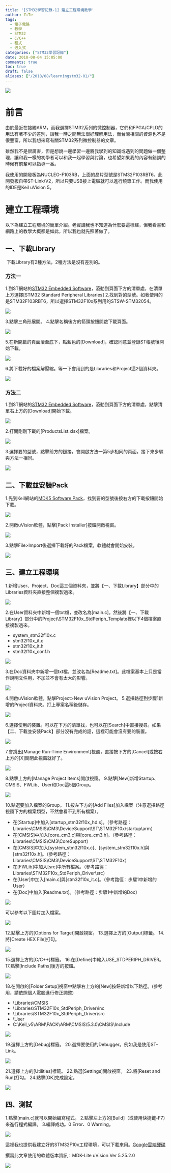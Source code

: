 ```yaml
---
title: '[STM32學習記錄-1] 建立工程環境教學'
author: ZiTe
tags:
  - 電子電路
  - 教學
  - STM32
  - C/C++
  - 程式
  - 嵌入式
categories: ["STM32學習記錄"]
date: 2018-08-04 15:05:00
comments: true
toc: true
draft: false
aliases: ["/2018/08/learningstm32-01/"]
---
```

![](https://1.bp.blogspot.com/-lN8BAf_D-F0/Xoh7te-zqZI/AAAAAAAACAs/ff1cV3v-KAMA_kYaM8sPZXr6xg4EhYDvACKgBGAsYHg/s480/MOV_0032.mp4_20180823_233924.884.png)

# 前言

由於最近在接觸ARM，而我選擇STM32系列的微控制器，它們和FPGA/CPLD的用法有著不少的差別，讓我一時之間無法很好理解用法，而台灣相關的資源也不是很豐富，所以我想來寫有關STM32系列微控制器的文章。

<!--more-->

雖然我不是很厲害，但是想說一邊學習一邊將我學到的知識或遇到的問題做一個整理，讓和我一樣的初學者可以和我一起學習與討論，也希望如果我的內容有錯誤的時候有前輩可以指導一番。

我使用的開發板為NUCLEO-F103RB，上面的晶片型號是STM32F103RBT6。此開發板自帶ST-Link/V2，所以只要USB接上電腦就可以進行燒錄工作。而我使用的IDE是Keil uVision 5。

# 建立工程環境

以下為建立工程環境的簡單介紹。老實講我也不知道為什麼要這樣建，但我看書和網路上的教學大概都是如此，所以我也就先照著做了。

## 一、下載Library

 下載Library有2種方法，2種方法是沒有差別的。

### 方法一

1.到ST網站的[STM32 Embedded Software](https://www.st.com/content/st_com/en/products/embedded-software/mcus-embedded-software/stm32-embedded-software.html?querycriteria=productId=SC961)，滾動到頁面下方的清單處，在清單上方選擇\[STM32 Standard Peripheral Libraries\]
2.找到對的型號。如我使用的是STM32F103RBT6，所以選擇STM32F10x系列用的STSW-STM32054。

![](https://1.bp.blogspot.com/-Fn41tqvnEGY/Xoh7taDL_kI/AAAAAAAACAs/W9rVWH00tJM85yt10K0LDw8vpbnysPebQCKgBGAsYHg/s800/1-1-%25E6%2594%25B9.png)

3.點擊三角形展開。
4.點擊名稱後方的箭頭按鈕開啟下載頁面。

![](https://1.bp.blogspot.com/-e86OaVgEwlc/Xoh7tVGf1HI/AAAAAAAACAs/qt8l0RkIXxEQM_l17es4ON_H_VovrNxzQCKgBGAsYHg/s640/1-2-%25E6%2594%25B9.png)

5.在新開啟的頁面滾至底下，點藍色的\[Download\]，確認同意並登錄ST帳號後開始下載。

![](https://1.bp.blogspot.com/-rWcNce64LxU/Xoh7tSr7SsI/AAAAAAAACAs/CtAGJdyNrvEE5ogN7a__pnxwmIZDzv22QCKgBGAsYHg/s640/1-3-%25E6%2594%25B9.png)

6.將下載好的檔案解壓縮。等一下會用到的是Libraries和Project這2個資料夾。

![](https://1.bp.blogspot.com/-yRoGvNO3DHc/Xoh7tTar9uI/AAAAAAAACAs/PeXs-R_TXUws_chYP8kOO5qRC8OXqgTTACKgBGAsYHg/s640/Library.png)

### 方法二

1.到ST網站的[STM32 Embedded Software](https://www.st.com/content/st_com/en/products/embedded-software/mcus-embedded-software/stm32-embedded-software.html?querycriteria=productId=SC961)，滾動到頁面下方的清單處，點擊清單右上方的\[Download\]開始下載。

![](https://1.bp.blogspot.com/-6GBNzrTcrOg/Xoh7tVPFccI/AAAAAAAACAs/zY047Sw5Sso3TP21f1mgX9hXBTgse3d5ACKgBGAsYHg/s640/2-1-%25E6%2594%25B9.png)

2.打開剛剛下載的\[ProductsList.xlsx\]檔案。

![](https://1.bp.blogspot.com/-pdoN4_6QiZU/Xoh7tanz6DI/AAAAAAAACAs/8JN6gZF4roE7aGvgmtGxO2YuUqu427DLgCKgBGAsYHg/s640/2-2-%25E6%2594%25B9.jpg)

3.選擇要的型號，點擊前方的鏈接，會開啟方法一第5步相同的頁面，接下來步驟與方法一相同。

![](https://1.bp.blogspot.com/-K_s5yTs_hs0/Xoh7tabJ1-I/AAAAAAAACAs/Bnt-u6jB5GEiglHa46YQBraZSHAuBhXIwCKgBGAsYHg/s640/2-3-%25E6%2594%25B9.png)

## 二、下載並安裝Pack

1.先到Keil網站的[MDK5 Software Pack](https://www.keil.com/dd2/pack/#/eula-container)，找到要的型號後按右方的下載按鈕開始下載。

![](https://1.bp.blogspot.com/-6SEQIiDfeQE/Xoh7tV03y1I/AAAAAAAACAs/KxMs-4kXPTE_pP3jMH2-TAu812nmTfVtgCKgBGAsYHg/s640/Pack-%25E6%2594%25B9.png)

2.開啟uVision軟體，點擊\[Pack Installer\]按鈕開啟視窗。

![](https://1.bp.blogspot.com/-t0VO3i_tP6w/Xoh7tdX7jHI/AAAAAAAACAs/WvH3uxKAHuIAO6IyhqrYR4iNXHUKMT_gACKgBGAsYHg/s640/Pack%2BInstaller-%25E6%2594%25B9.png)

3.點擊File>Import後選擇下載好的Pack檔案，軟體就會開始安裝。

![](https://1.bp.blogspot.com/-0Sy4-p2ynqk/Xoh7tQYhz9I/AAAAAAAACAs/0jJPtR5RTJMGKIwdjshuFzet4ziQ0I87ACKgBGAsYHg/s640/Import-%25E6%2594%25B9.png)

## 三、建立工程環境

1.新增User、Project、Doc這三個資料夾，並將【一、下載Library】部分中的Libraries資料夾直接整個複製過來。

![](https://1.bp.blogspot.com/-KBYZnDDbYhk/Xoh7tSJjb4I/AAAAAAAACAs/FH8P6CzTRZYPbaX9NsXf9lFfdi4Wef2OQCKgBGAsYHg/s640/1-%25E5%25BB%25BA%25E7%25AB%258B%25E8%25B3%2587%25E6%2596%2599%25E5%25A4%25BE.png)

2.在User資料夾中新增一個txt檔，並改名為\[main.c\]。然後將【一、下載Library】部分中的Project\\STM32F10x\_StdPeriph\_Template裡以下4個檔案直接複製過來。
* system\_stm32f10x.c
* stm32f10x\_it.c
* stm32f10x\_it.h
* stm32f10x\_conf.h

![](https://1.bp.blogspot.com/-4xQ9w8Y01iE/Xoh7tUvGofI/AAAAAAAACAs/_riuRWr5OHYVBz9Y1qExDEqQzwAMhOZHwCKgBGAsYHg/s640/2-User%25E8%25B3%2587%25E6%2596%2599%25E5%25A4%25BE%25E6%2596%25B0%25E5%25A2%259E%25E6%25AA%2594%25E6%25A1%2588.png)

3.在Doc資料夾中新增一個txt檔，並改名為\[Readme.txt\]。此檔案基本上只是當作說明文件用，不加並不會有太大的影響。

![](https://1.bp.blogspot.com/-0igflyzklGU/Xoh7tZxuXmI/AAAAAAAACAs/YhX0ooAa1MgeHCT1YgOU4wF3qpI5oM0cgCKgBGAsYHg/s640/3-Doc%25E8%25B3%2587%25E6%2596%2599%25E5%25A4%25BE%25E6%2596%25B0%25E5%25A2%259E%25E6%25AA%2594%25E6%25A1%2588.png)

4.開啟uVision軟體，點擊Project>New uVision Project。
5.選擇路徑到步驟1新增的Project資料夾。打上專案名稱後儲存。

![](https://1.bp.blogspot.com/-FwydGZlYaz4/Xoh7tYig6jI/AAAAAAAACAs/UT3Bc0J9GscYgqeCvB6E4MMX7-AtQVUfQCKgBGAsYHg/s640/4-%25E6%2596%25B0%25E5%25A2%259EProject-%25E6%2594%25B9.png)

6.選擇使用的裝置。可以在下方的清單找，也可以在\[Search\]中直接搜尋。如果【二、下載並安裝Pack】部分沒有完成的話，這裡可能會沒有要的裝置。

![](https://1.bp.blogspot.com/-ybfq6zHZ6zQ/Xoh7tU2B5tI/AAAAAAAACAs/qjZveow8QzkEQ6cuZQGmpFPv9Wu_M6IxwCKgBGAsYHg/s640/6-%25E9%2581%25B8%25E6%2593%2587%25E6%2599%25B6%25E7%2589%2587%25E5%259E%258B%25E8%2599%259F.png)

7.會跳出\[Manage Run-Time Environment\]視窗，直接按下方的\[Cancel\]或按右上方的\[X\]關閉此視窗就好了。

![](https://1.bp.blogspot.com/-2h3JQLAo9QM/Xoh7tecV4II/AAAAAAAACAs/EYldEYKMAqEHTlkTFYb5bstuuIn-oPsqACKgBGAsYHg/s640/7-%25E5%258A%25A0%25E5%2585%25A5%25E4%25BB%25A3%25E7%25A2%25BC-%25E6%2594%25B9.png)

8.點擊上方的\[Manage Project Items\]開啟視窗。
9.點擊\[New\]新增Startup、CMSIS、FWLib、User和Doc這5個Group。

![](https://1.bp.blogspot.com/-oTO40mTJ4S0/Xoh7tSBi3WI/AAAAAAAACAs/M8W6vxq5Qa8zm8kS5mlsI_MNI71hWAsgQCKgBGAsYHg/s640/8-%25E6%2596%25B0%25E5%25A2%259EGroup-%25E6%2594%25B9.png)

10.點選要加入檔案的Group。
11.按左下方的\[Add Files\]加入檔案（注意選擇路徑視窗下方的檔案類型，不然會看不到所有檔案）。
* 在\[Startup\]中加入\[startup\_stm32f10x\_hd.s\]。（參考路徑：Libraries\\CMSIS\\CM3\\DeviceSupport\\ST\\STM32F10x\\startup\\arm）
* 在\[CMSIS\]中加入\[core\_cm3.c\]與\[core\_cm3.h\]。（參考路徑：Libraries\\CMSIS\\CM3\\CoreSupport）
* 在\[CMSIS\]中加入\[system\_stm32f10x.c\]、\[system\_stm32f10x.h\]與\[stm32f10x.h\]。（參考路徑： Libraries\\CMSIS\\CM3\\DeviceSupport\\ST\\STM32F10x）
* 在\[FWLib\]中加入\[src\]中所有檔案。（參考路徑： Libraries\\STM32F10x\_StdPeriph\_Driver\\src）
* 在\[User\]中加入\[main.c\]與\[stm32f10x\_it.c\]。（參考路徑：步驟1中新增的User）
* 在\[Doc\]中加入\[Readme.txt\]。（參考路徑：步驟1中新增的Doc）

![](https://1.bp.blogspot.com/-98JqiJakcf4/Xoh7tT1Vw5I/AAAAAAAACAs/ZYeipCuOu7cQeULfC98h9sNPSRW2TRy9wCKgBGAsYHg/s640/9-%25E6%2596%25B0%25E5%25A2%259EFile-%25E6%2594%25B9.png)

可以參考以下圖片加入檔案。

![](https://1.bp.blogspot.com/-c5CcxuoBwkI/Xoh7tWGtQHI/AAAAAAAACAs/lVT7_be174wtgo_CN7uUEY8ZJFc6Y8CZQCKgBGAsYHg/s320/10-File%25E5%2585%25A7%25E5%25AE%25B9-%25E6%2594%25B9.png)

12.點擊上方的\[Options for Target\]開啟視窗。
13.選擇上方的\[Output\]標籤。
14.將\[Create HEX File\]打勾。

![](https://1.bp.blogspot.com/-Bcecs0quIOY/Xoh7tVBVZCI/AAAAAAAACAs/Nanv9msWZVQiurAZXLFFwSu2HK8_Rc5nQCKgBGAsYHg/s640/11-%25E8%25BC%25B8%25E5%2587%25BA%25E8%25A8%25AD%25E5%25AE%259A-%25E6%2594%25B9.png)

15.選擇上方的\[C/C++\]標籤。
16.在\[Define\]中輸入USE\_STDPERIPH\_DRIVER。
17.點擊\[Include Paths\]後方的按鈕。

![](https://1.bp.blogspot.com/-wJjRIZJoUkg/Xoh7tc1T_7I/AAAAAAAACAs/1VX-PFOuehYIJJEO8XR7Qb8s_NN35PbQwCKgBGAsYHg/s640/12-CC%252B%252B%25E8%25A8%25AD%25E5%25AE%259A-%25E6%2594%25B9.png)

18.在開啟的\[Folder Setup\]視窗中點擊右上方的\[New\]按鈕新增以下路徑。(參考用，請依照個人電腦進行修正調整)
* \\Libraries\\CMSIS
* \\Libraries\\STM32F10x\_StdPeriph\_Driver\\inc
* \\Libraries\\STM32F10x\_StdPeriph\_Driver\\src
* \\User
* C:\\Keil\_v5\\ARM\\PACK\\ARM\\CMSIS\\5.3.0\\CMSIS\\Include

![](https://1.bp.blogspot.com/-wwFb5NmuGMo/Xoh7tWhhABI/AAAAAAAACAs/_SZZh3-c2gsMbIrP_aH9l9VfYYW81Vi3gCKgBGAsYHg/s640/13-CC%252B%252B%25E8%25B7%25AF%25E5%25BE%2591-%25E6%2594%25B9.png)

19.選擇上方的\[Debug\]標籤。
20.選擇要使用的Debugger。例如我是使用ST-Link。

![](https://1.bp.blogspot.com/-TLXbqT00zwg/Xoh7tcyM6GI/AAAAAAAACAs/9HF0zwh1B_s2C3EBJ1R8faL9dbRIaKZsACKgBGAsYHg/s640/14-Debugger%25E8%25A8%25AD%25E5%25AE%259A-%25E6%2594%25B9.png)

21.選擇上方的\[Utilities\]標籤。
22.點選\[Settings\]開啟視窗。
23.將\[Reset and Run\]打勾。
24.點擊\[OK\]完成設定。

![](https://1.bp.blogspot.com/-pEX8t3nBRHQ/Xoh7tYoUW1I/AAAAAAAACAs/2jfoAkfS9gwqcec0yjqtZ5pM2nwK1NhOwCKgBGAsYHg/s640/15-Reset%2Band%2BRun%25E8%25A8%25AD%25E5%25AE%259A-%25E6%2594%25B9.png)

## 四、測試

1.點擊\[main.c\]就可以開始編寫程式。
2.點擊左上方的\[Build\]（或使用快捷鍵-F7）來進行程式編譯。
3.編譯成功。0 Error、0 Warning。

![](https://1.bp.blogspot.com/-bQqynDij-nU/Xoh7tS4wT7I/AAAAAAAACAs/8yjLsgq3vjUOYymUZcyyMQX7Wr-jF2Z2ACKgBGAsYHg/s640/16-%25E6%2588%2590%25E5%258A%259F%25E7%25B7%25A8%25E8%25AD%25AF-%25E6%2594%25B9.png)

這裡我也提供我建立好的STM32F10x工程環境，可以下載來用。[Google雲端硬碟](https://drive.google.com/file/d/15isC9-bOByzT3277Wwwy-JUH-gqdCzil/view?usp=sharing)

撰寫此文章使用的軟體版本資訊：MDK-Lite uVision Ver 5.25.2.0

![](https://1.bp.blogspot.com/-DYAfcXY47TI/Xoh7tURI6FI/AAAAAAAACAs/tmXpKpxrYVwNOM1nJKsfesEEWK6iB9cQACKgBGAsYHg/s640/%25E8%25BB%259F%25E9%25AB%2594%25E7%2589%2588%25E6%259C%25AC%25E8%25B3%2587%25E8%25A8%258A.png)
